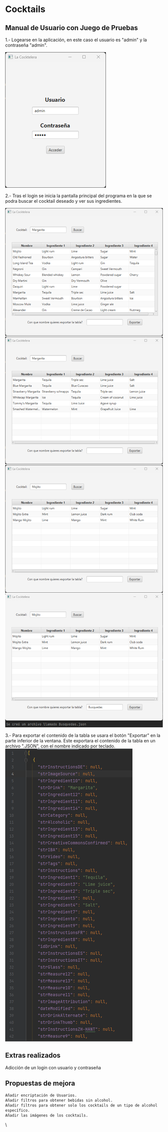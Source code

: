 # Cocktails

## Manual de Usuario con Juego de Pruebas
1.- Logearse en la aplicación, en este caso el usuario es "admin" y la contraseña "admin".

![Login de ejemplo](/img/logIn.png)

2.- Tras el login se inicia la pantalla principal del programa en la que se podra buscar el cocktail deseado y ver sus
ingredientes.

![Pantalla principal](/img/main1.png)
![Pantalla principal](/img/main2.png)
![Pantalla principal](/img/main3.png)
![Pantalla principal](/img/main4.png)

3.- Para exportar el contenido de la tabla se usara el botón "Exportar" en la parte inferior de la ventana. Este exportara el contenido de la tabla en un archivo ".JSON", con el nombre indicado por teclado.
![Contenido tabla en fichero .JSON](/img/json.png)

## Extras realizados
Adicción de un login con usuario y contraseña 

## Propuestas de mejora
    Añadir encriptación de Usuarios.
    Añadir filtros para obtener bebidas sin alcohol.
    Añadir filtros para obtener solo los cocktails de un tipo de alcohol específico.
    Añadir las imágenes de los cocktails.


\